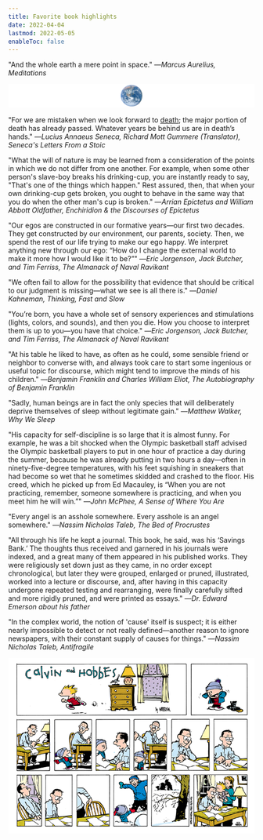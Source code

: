 ```yaml
---
title: Favorite book highlights
date: 2022-04-04
lastmod: 2022-05-05
enableToc: false
---
```


"And the whole earth a mere point in space." —_Marcus Aurelius, Meditations_

![](images/earth.png)

"For we are mistaken when we look forward to [death](t/death); the major portion of death has already passed. Whatever years be behind us are in death’s hands." —_Lucius Annaeus Seneca, Richard Mott Gummere (Translator), Seneca's Letters From a Stoic_

"What the will of nature is may be learned from a consideration of the points in which we do not differ from one another. For example, when some other person's slave-boy breaks his drinking-cup, you are instantly ready to say, "That's one of the things which happen." Rest assured, then, that when your own drinking-cup gets broken, you ought to behave in the same way that you do when the other man's cup is broken." —_Arrian Epictetus and William Abbott Oldfather, Enchiridion & the Discourses of Epictetus_

"Our egos are constructed in our formative years—our first two decades. They get constructed by our environment, our parents, society. Then, we spend the rest of our life trying to make our ego happy. We interpret anything new through our ego: “How do I change the external world to make it more how I would like it to be?”" —_Eric Jorgenson, Jack Butcher, and Tim Ferriss, The Almanack of Naval Ravikant_

"We often fail to allow for the possibility that evidence that should be critical to our judgment is missing—what we see is all there is." —_Daniel Kahneman, Thinking, Fast and Slow_

"You’re born, you have a whole set of sensory experiences and stimulations (lights, colors, and sounds), and then you die. How you choose to interpret them is up to you—you have that choice." —_Eric Jorgenson, Jack Butcher, and Tim Ferriss, The Almanack of Naval Ravikant_

"At his table he liked to have, as often as he could, some sensible friend or neighbor to converse with, and always took care to start some ingenious or useful topic for discourse, which might tend to improve the minds of his children." —_Benjamin Franklin and Charles William Eliot, The Autobiography of Benjamin Franklin_

"Sadly, human beings are in fact the only species that will deliberately deprive themselves of sleep without legitimate gain." —_Matthew Walker, Why We Sleep_

"His capacity for self-discipline is so large that it is almost funny. For example, he was a bit shocked when the Olympic basketball staff advised the Olympic basketball players to put in one hour of practice a day during the summer, because he was already putting in two hours a day—often in ninety-five-degree temperatures, with his feet squishing in sneakers that had become so wet that he sometimes skidded and crashed to the floor. His creed, which he picked up from Ed Macauley, is “When you are not practicing, remember, someone somewhere is practicing, and when you meet him he will win.”" —_John McPhee, A Sense of Where You Are_

"Every angel is an asshole somewhere. Every asshole is an angel somewhere." —_Nassim Nicholas Taleb, The Bed of Procrustes_

"All through his life he kept a journal. This book, he said, was his ‘Savings Bank.’ The thoughts thus received and garnered in his journals were indexed, and a great many of them appeared in his published works. They were religiously set down just as they came, in no order except chronological, but later they were grouped, enlarged or pruned, illustrated, worked into a lecture or discourse, and, after having in this capacity undergone repeated testing and rearranging, were finally carefully sifted and more rigidly pruned, and were printed as essays." —_Dr. Edward Emerson about his father_

"In the complex world, the notion of 'cause' itself is suspect; it is either nearly impossible to detect or not really defined—another reason to ignore newspapers, with their constant supply of causes for things." —_Nassim Nicholas Taleb, Antifragile_

![](/images/snowman-with-dad.png)
